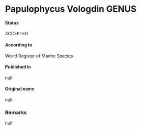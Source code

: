 # Papulophycus Vologdin GENUS

#### Status
ACCEPTED

#### According to
World Register of Marine Species

#### Published in
null

#### Original name
null

### Remarks
null